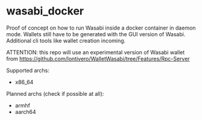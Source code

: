 # wasabi_docker
Proof of concept on how to run Wasabi inside a docker container in daemon mode. Wallets still have to be generated with the GUI version of Wasabi. Additional cli tools like wallet creation incoming.

ATTENTION: this repo will use an experimental version of Wasabi wallet from https://github.com/lontivero/WalletWasabi/tree/Features/Rpc-Server

Supported archs:
* x86_64

Planned archs (check if possible at all):
* armhf
* aarch64
